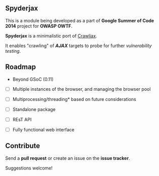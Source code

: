 Spyderjax
---

This is a module being developed as a part of **Google Summer of Code 2014** project for **OWASP OWTF**.

**Spyderjax** is a minimalistic port of [Crawljax](http://www.github.com/crawljax/crawljax.git).

It enables "crawling" of ***AJAX*** targets to probe for further *vulnerability testing*.


Roadmap
---

* Beyond GSoC (0.11)

- [ ] Multiple instances of the browser, and managing the browser pool

- [ ] Multiprocessing/threading* based on future considerations

- [ ] Standalone package

- [ ] REsT API

- [ ] Fully functional web interface


Contribute
---

Send a **pull request** or create an issue on the **issue tracker**.

Suggestions welcome!
